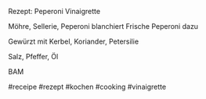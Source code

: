 Rezept: Peperoni Vinaigrette

Möhre, Sellerie, Peperoni blanchiert
Frische Peperoni dazu

Gewürzt mit
Kerbel, Koriander, Petersilie

Salz, Pfeffer, Öl

BAM

#receipe #rezept #kochen #cooking #vinaigrette
